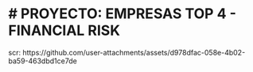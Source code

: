 <h1> # PROYECTO: EMPRESAS TOP 4 - FINANCIAL RISK </h1>
scr: https://github.com/user-attachments/assets/d978dfac-058e-4b02-ba59-463dbd1ce7de
